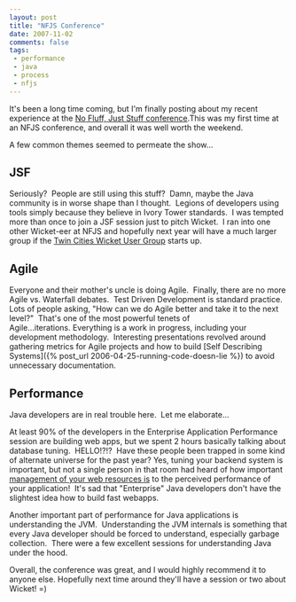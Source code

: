 ```yaml
---
layout: post
title: "NFJS Conference"
date: 2007-11-02
comments: false
tags:
 - performance
 - java
 - process
 - nfjs
---
```


It's been a long time coming, but I'm finally posting about my recent experience at the [No Fluff, Just Stuff conference](http://www.nofluffjuststuff.com/show_view.jsp?showId=106).This was my first time at an NFJS conference, and overall it was well worth the weekend.



A few common themes seemed to permeate the show...



JSF
---


Seriously?  People are still using this stuff?  Damn, maybe the Java community is in worse shape than I thought.  Legions of developers using tools simply because they believe in Ivory Tower standards.  I was tempted more than once to join a JSF session just to pitch Wicket.  I ran into one other Wicket-eer at NFJS and hopefully next year will have a much larger group if the [Twin Cities Wicket User Group](http://cwiki.apache.org/WICKET/community-meetups.html) starts up.


Agile
-----


Everyone and their mother's uncle is doing Agile.  Finally, there are no more Agile vs. Waterfall debates.  Test Driven Development is standard practice.  Lots of people asking, "How can we do Agile better and take it to the next level?"  That's one of the most powerful tenets of Agile...iterations. Everything is a work in progress, including your development methodology.  Interesting presentations revolved around gathering metrics for Agile projects and how to build [Self Describing Systems]({% post_url 2006-04-25-running-code-doesn-lie %}) to avoid unnecessary documentation.



Performance
-----------



Java developers are in real trouble here.  Let me elaborate...



At least 90% of the developers in the Enterprise Application Performance session are building web apps, but we spent 2 hours basically talking about database tuning.  HELLO!?!?  Have these people been trapped in some kind of alternate universe for the past year? Yes, tuning your backend system is important, but not a single person in that room had heard of how important [management of your web resources is](http://www.oreilly.com/catalog/9780596529307/) to the perceived performance of your application!  It's sad that "Enterprise" Java developers don't have the slightest idea how to build fast webapps.



Another important part of performance for Java applications is understanding the JVM.  Understanding the JVM internals is something that every Java developer should be forced to understand, especially garbage collection.  There were a few excellent sessions for understanding Java under the hood.



Overall, the conference was great, and I would highly recommend it to anyone else. Hopefully next time around they'll have a session or two about Wicket! =)


